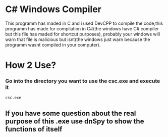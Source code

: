 # C# Windows Compiler

This programm has maded in C and i used DevCPP to compile the code,this programm has made for compilation in C#(the windows have C# compiler but this file has maded for shortcut purposes), probably your windows will warn that file is malicious but isnt(the windows just warn because the programm wasnt compiled in your computer).

# How 2 Use?

### Go into the directory you want to use the csc.exe and execute it
```console
csc.exe 
```

## If you have some question about the real purpose of this .exe use dnSpy to show the functions of itself
